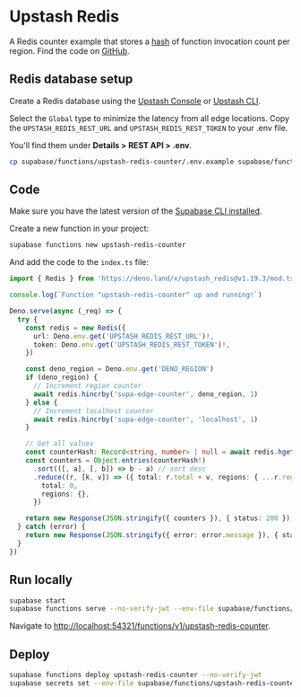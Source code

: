 # Upstash Redis

A Redis counter example that stores a [hash](https://redis.io/commands/hincrby/) of function invocation count per region. Find the code on [GitHub](https://github.com/supabase/supabase/tree/master/examples/edge-functions/supabase/functions/upstash-redis-counter).

## Redis database setup

Create a Redis database using the [Upstash Console](https://console.upstash.com/) or [Upstash CLI](https://github.com/upstash/cli).

Select the `Global` type to minimize the latency from all edge locations. Copy the `UPSTASH_REDIS_REST_URL` and `UPSTASH_REDIS_REST_TOKEN` to your .env file.

You'll find them under **Details > REST API > .env**.

```bash
cp supabase/functions/upstash-redis-counter/.env.example supabase/functions/upstash-redis-counter/.env
```

## Code

Make sure you have the latest version of the [Supabase CLI installed](https://supabase.com/docs/guides/cli#installation).

Create a new function in your project:

```bash
supabase functions new upstash-redis-counter
```

And add the code to the `index.ts` file:

```typescript
import { Redis } from 'https://deno.land/x/upstash_redis@v1.19.3/mod.ts'

console.log(`Function "upstash-redis-counter" up and running!`)

Deno.serve(async (_req) => {
  try {
    const redis = new Redis({
      url: Deno.env.get('UPSTASH_REDIS_REST_URL')!,
      token: Deno.env.get('UPSTASH_REDIS_REST_TOKEN')!,
    })

    const deno_region = Deno.env.get('DENO_REGION')
    if (deno_region) {
      // Increment region counter
      await redis.hincrby('supa-edge-counter', deno_region, 1)
    } else {
      // Increment localhost counter
      await redis.hincrby('supa-edge-counter', 'localhost', 1)
    }

    // Get all values
    const counterHash: Record<string, number> | null = await redis.hgetall('supa-edge-counter')
    const counters = Object.entries(counterHash!)
      .sort(([, a], [, b]) => b - a) // sort desc
      .reduce((r, [k, v]) => ({ total: r.total + v, regions: { ...r.regions, [k]: v } }), {
        total: 0,
        regions: {},
      })

    return new Response(JSON.stringify({ counters }), { status: 200 })
  } catch (error) {
    return new Response(JSON.stringify({ error: error.message }), { status: 200 })
  }
})
```

## Run locally

```bash
supabase start
supabase functions serve --no-verify-jwt --env-file supabase/functions/upstash-redis-counter/.env
```

Navigate to [http://localhost:54321/functions/v1/upstash-redis-counter](http://localhost:54321/functions/v1/upstash-redis-counter).

## Deploy

```bash
supabase functions deploy upstash-redis-counter --no-verify-jwt
supabase secrets set --env-file supabase/functions/upstash-redis-counter/.env
```
